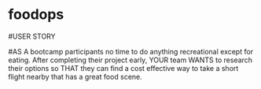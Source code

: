 # foodops

#USER STORY

#AS A  bootcamp participants no time to do anything recreational except for eating.  After completing their project early, YOUR team WANTS to research their options so THAT they can find a cost effective way to take a short flight nearby that has a great food scene.  
